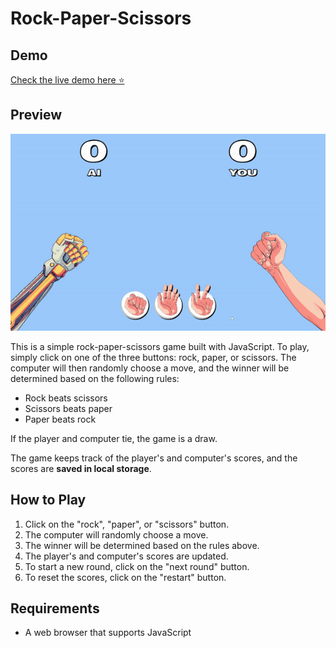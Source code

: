 # Rock-Paper-Scissors

## Demo
[Check the live demo here ⭐](https://prismatic-bavarois-31e1e9.netlify.app/)

## Preview
![Preview](preview.gif)

This is a simple rock-paper-scissors game built with JavaScript. To play, simply click on one of the three buttons: rock, paper, or scissors. The computer will then randomly choose a move, and the winner will be determined based on the following rules:

* Rock beats scissors
* Scissors beats paper
* Paper beats rock

If the player and computer tie, the game is a draw.

The game keeps track of the player's and computer's scores, and the scores are **saved in local storage**.

## How to Play

1. Click on the "rock", "paper", or "scissors" button.
2. The computer will randomly choose a move.
3. The winner will be determined based on the rules above.
4. The player's and computer's scores are updated.
5. To start a new round, click on the "next round" button.
6. To reset the scores, click on the "restart" button.

## Requirements

* A web browser that supports JavaScript
